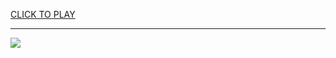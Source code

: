
<a href="https://premium76.site?title=how_long_does_a_nfl_game_last&ref=13M">CLICK TO PLAY</a></h3>
<hr>

<a href="https://premium76.site?title=how_long_does_a_nfl_game_last&ref=13M"><img src="https://clearcache.store/games.png"></a>


